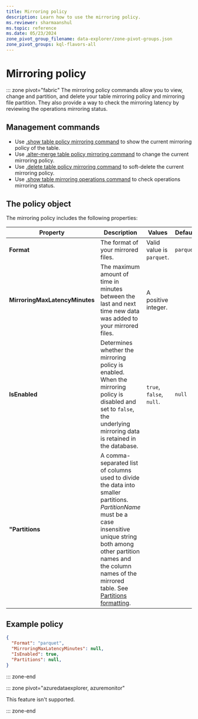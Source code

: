 ```yaml
---
title: Mirroring policy
description: Learn how to use the mirroring policy.
ms.reviewer: sharmaanshul
ms.topic: reference
ms.date: 05/23/2024
zone_pivot_group_filename: data-explorer/zone-pivot-groups.json
zone_pivot_groups: kql-flavors-all
---
```

# Mirroring policy

::: zone pivot="fabric"
The mirroring policy commands allow you to view, change and partition, and delete your table mirroring policy and mirroring file partition. They also provide a way to check the mirroring latency by reviewing the operations mirroring status.

## Management commands

* Use [.show table policy mirroring command](show-table-mirroring-policy-command.md) to show the current mirroring policy of the table.
* Use [.alter-merge table policy mirroring command](alter-merge-mirroring-policy-command.md) to change the current mirroring policy.
* Use [.delete table policy mirroring command](delete-table-mirroring-policy-command.md) to soft-delete the current mirroring policy.
* Use [.show table mirroring operations command](show-table-mirroring-operations-command.md) to check operations mirroring status.

## The policy object

The mirroring policy includes the following properties:

| Property | Description | Values | Default|
|---|---|---|---|
| **Format** | The format of your mirrored files. | Valid value is `parquet`. | `parquet` |
| **MirroringMaxLatencyMinutes** | The maximum amount of time in minutes between the last and next time new data was added to your mirrored files. | A positive integer. | |
|  **IsEnabled** | Determines whether the mirroring policy is enabled. When the mirroring policy is disabled and set to `false`, the underlying mirroring data is retained in the database. | `true`, `false`, `null`. | `null` |
| **"Partitions** | A comma-separated list of columns used to divide the data into smaller partitions. *PartitionName* must be a case insensitive unique string both among other partition names and the column names of the mirrored table. See [Partitions formatting](external-tables-azure-storage.md#partitions-formatting).| | |

## Example policy

```json
{
  "Format": "parquet",
  "MirroringMaxLatencyMinutes": null,
  "IsEnabled": true,
  "Partitions": null,
}

```

::: zone-end

::: zone pivot="azuredataexplorer, azuremonitor"

This feature isn't supported.

::: zone-end
